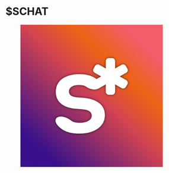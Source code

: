 # $SCHAT

<figure><img src="../../.gitbook/assets/logo square (1).jpg" alt="" width="384"><figcaption></figcaption></figure>


